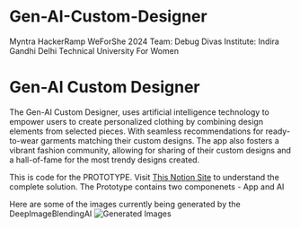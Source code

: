 # Gen-AI-Custom-Designer
Myntra HackerRamp WeForShe 2024
Team: Debug Divas
Institute: Indira Gandhi Delhi Technical University For Women

# Gen-AI Custom Designer

The Gen-AI Custom Designer, uses artificial intelligence technology to empower users to create personalized clothing by combining design elements from selected pieces. With seamless recommendations for ready-to-wear garments matching their custom designs.
The app also fosters a vibrant fashion community, allowing for sharing of their custom designs and a hall-of-fame for the most trendy designs created.

This is code for the PROTOTYPE.
Visit [This Notion Site]([url](https://tangible-sorrel-d84.notion.site/Myntra-HackerRamp-WeForShe-2024-daafab0b6e0549ffaa286980a180ad74)) to understand the complete solution.
The Prototype contains two componenets - App and AI

Here are some of the images currently being generated by the DeepImageBlendingAI
![Generated Images]([https://github.com/soctopus2327/DEV21SPRINT-SafeSteps/blob/main/images/logo.PNG](https://github.com/soctopus2327/Gen-AI-Custom-Designer/blob/main/Generated%20Images.png))
